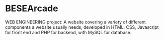 # BESEArcade
 WEB ENGINEERING project: A website covering a variety of different components a website usually needs, developed in HTML, CSS, Javascript for front end and PHP for backend, with MySQL for database.
